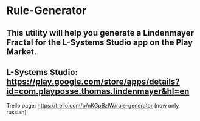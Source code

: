# Rule-Generator

This utility will help you generate a Lindenmayer Fractal for the L-Systems Studio app on the Play Market.
-
L-Systems Studio: https://play.google.com/store/apps/details?id=com.playposse.thomas.lindenmayer&hl=en
-
Trello page: https://trello.com/b/nKGpBzlW/rule-generator (now only russian)
